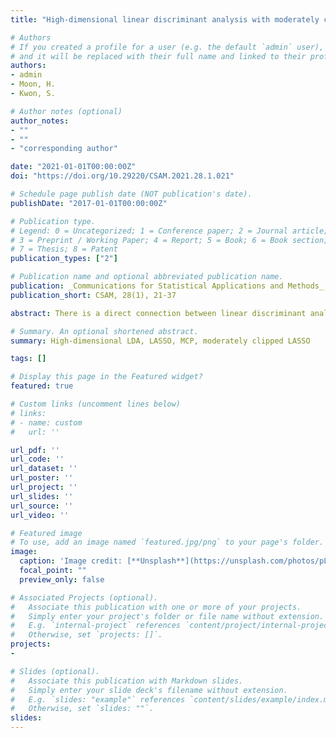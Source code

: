 ```yaml
---
title: "High-dimensional linear discriminant analysis with moderately clipped LASSO"

# Authors
# If you created a profile for a user (e.g. the default `admin` user), write the username (folder name) here 
# and it will be replaced with their full name and linked to their profile.
authors:
- admin
- Moon, H.
- Kwon, S.

# Author notes (optional)
author_notes:
- ""
- ""
- "corresponding author"

date: "2021-01-01T00:00:00Z"
doi: "https://doi.org/10.29220/CSAM.2021.28.1.021"

# Schedule page publish date (NOT publication's date).
publishDate: "2017-01-01T00:00:00Z"

# Publication type.
# Legend: 0 = Uncategorized; 1 = Conference paper; 2 = Journal article;
# 3 = Preprint / Working Paper; 4 = Report; 5 = Book; 6 = Book section;
# 7 = Thesis; 8 = Patent
publication_types: ["2"]

# Publication name and optional abbreviated publication name.
publication: _Communications for Statistical Applications and Methods_, 28(1), 21-37.
publication_short: CSAM, 28(1), 21-37

abstract: There is a direct connection between linear discriminant analysis (LDA) and linear regression since the direction vector of the LDA can be obtained by the least square estimation. The connection motivates the penalized LDA when the model is high-dimensional where the number of predictive variables is larger than the sample size. In this paper, we study the penalized LDA for a class of penalties, called the moderately clipped LASSO (MCL), which interpolates between the least absolute shrinkage and selection operator (LASSO) and minimax concave penalty. We prove that the MCL penalized LDA correctly identifies the sparsity of the Bayes direction vector with probability tending to one, which is supported by better finite sample performance than LASSO based on concrete numerical studies.

# Summary. An optional shortened abstract.
summary: High-dimensional LDA, LASSO, MCP, moderately clipped LASSO

tags: []

# Display this page in the Featured widget?
featured: true

# Custom links (uncomment lines below)
# links: 
# - name: custom
#   url: ''

url_pdf: ''
url_code: ''
url_dataset: ''
url_poster: ''
url_project: ''
url_slides: ''
url_source: ''
url_video: ''

# Featured image
# To use, add an image named `featured.jpg/png` to your page's folder. 
image:
  caption: 'Image credit: [**Unsplash**](https://unsplash.com/photos/pLCdAaMFLTE)'
  focal_point: ""
  preview_only: false

# Associated Projects (optional).
#   Associate this publication with one or more of your projects.
#   Simply enter your project's folder or file name without extension.
#   E.g. `internal-project` references `content/project/internal-project/index.md`.
#   Otherwise, set `projects: []`.
projects:
- 

# Slides (optional).
#   Associate this publication with Markdown slides.
#   Simply enter your slide deck's filename without extension.
#   E.g. `slides: "example"` references `content/slides/example/index.md`.
#   Otherwise, set `slides: ""`.
slides: 
---
```


<!-- {{% callout note %}}
Click the *Cite* button above to demo the feature to enable visitors to import publication metadata into their reference management software.
{{% /callout %}}

{{% callout note %}}
Create your slides in Markdown - click the *Slides* button to check out the example.
{{% /callout %}}

Supplementary notes can be added here, including [code, math, and images](https://wowchemy.com/docs/writing-markdown-latex/). -->
